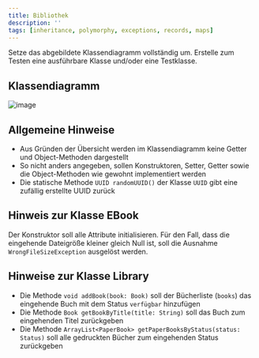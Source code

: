 ```yaml
---
title: Bibliothek
description: ''
tags: [inheritance, polymorphy, exceptions, records, maps]
---
```


Setze das abgebildete Klassendiagramm vollständig um. Erstelle zum Testen eine ausführbare Klasse und/oder eine Testklasse.

## Klassendiagramm

![image](https://user-images.githubusercontent.com/47243617/212540954-f87dfbd0-05a5-4fac-be2f-5aa7fac8a6fd.png)

## Allgemeine Hinweise

- Aus Gründen der Übersicht werden im Klassendiagramm keine Getter und Object-Methoden dargestellt
- So nicht anders angegeben, sollen Konstruktoren, Setter, Getter sowie die Object-Methoden wie gewohnt implementiert werden
- Die statische Methode `UUID randomUUID()` der Klasse `UUID` gibt eine zufällig erstellte UUID zurück

## Hinweis zur Klasse EBook

Der Konstruktor soll alle Attribute initialisieren. Für den Fall, dass die eingehende Dateigröße kleiner gleich Null ist, soll die Ausnahme `WrongFileSizeException` ausgelöst werden.

## Hinweise zur Klasse Library

- Die Methode `void addBook(book: Book)` soll der Bücherliste (`books`) das eingehende Buch mit dem Status `verfügbar` hinzufügen
- Die Methode `Book getBookByTitle(title: String)` soll das Buch zum eingehenden Titel zurückgeben
- Die Methode `ArrayList<PaperBook> getPaperBooksByStatus(status: Status)` soll alle gedruckten Bücher zum eingehenden Status zurückgeben
